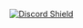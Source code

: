 [![Discord Shield](https://discordapp.com/api/guilds/809501355504959528/widget.png?style=shield)](https://remotion.dev/discord)
